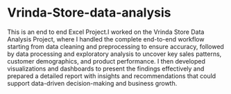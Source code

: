 # Vrinda-Store-data-analysis
This is an end to end Excel Project.I worked on the Vrinda Store Data Analysis Project, where I handled the complete end-to-end workflow starting from data cleaning and preprocessing to ensure accuracy, followed by data processing and exploratory analysis to uncover key sales patterns, customer demographics, and product performance. I then developed visualizations and dashboards to present the findings effectively and prepared a detailed report with insights and recommendations that could support data-driven decision-making and business growth.
